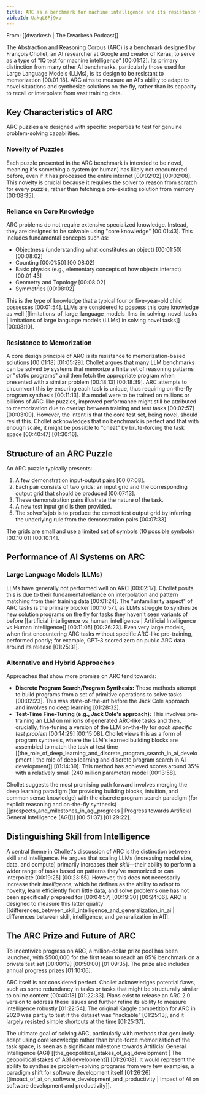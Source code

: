```yaml
---
title: ARC as a benchmark for machine intelligence and its resistance to memorization
videoId: UakqL6Pj9xo
---
```


From: [[dwarkesh | The Dwarkesh Podcast]]

The Abstraction and Reasoning Corpus (ARC) is a benchmark designed by François Chollet, an AI researcher at Google and creator of Keras, to serve as a type of "IQ test for machine intelligence" [00:01:12]. Its primary distinction from many other AI benchmarks, particularly those used for Large Language Models (LLMs), is its design to be resistant to memorization [00:01:18]. ARC aims to measure an AI's ability to adapt to novel situations and synthesize solutions on the fly, rather than its capacity to recall or interpolate from vast training data.

## Key Characteristics of ARC

ARC puzzles are designed with specific properties to test for genuine problem-solving capabilities.

### Novelty of Puzzles
Each puzzle presented in the ARC benchmark is intended to be novel, meaning it's something a system (or human) has likely not encountered before, even if it has processed the entire internet [00:02:02] [00:02:08]. This novelty is crucial because it requires the solver to reason from scratch for every puzzle, rather than fetching a pre-existing solution from memory [00:08:35].

### Reliance on Core Knowledge
ARC problems do not require extensive specialized knowledge. Instead, they are designed to be solvable using "core knowledge" [00:01:43]. This includes fundamental concepts such as:
*   Objectness (understanding what constitutes an object) [00:01:50] [00:08:02]
*   Counting [00:01:50] [00:08:02]
*   Basic physics (e.g., elementary concepts of how objects interact) [00:01:43]
*   Geometry and Topology [00:08:02]
*   Symmetries [00:08:02]

This is the type of knowledge that a typical four or five-year-old child possesses [00:01:54]. LLMs are considered to possess this core knowledge as well [[limitations_of_large_language_models_llms_in_solving_novel_tasks | limitations of large language models (LLMs) in solving novel tasks]] [00:08:10].

### Resistance to Memorization
A core design principle of ARC is its resistance to memorization-based solutions [00:01:18] [01:05:29]. Chollet argues that many LLM benchmarks can be solved by systems that memorize a finite set of reasoning patterns or "static programs" and then fetch the appropriate program when presented with a similar problem [00:18:13] [00:18:39]. ARC attempts to circumvent this by ensuring each task is unique, thus requiring on-the-fly program synthesis [00:11:13].
If a model were to be trained on millions or billions of ARC-like puzzles, improved performance might still be attributed to memorization due to overlap between training and test tasks [00:02:57] [00:03:09]. However, the intent is that the core test set, being novel, should resist this. Chollet acknowledges that no benchmark is perfect and that with enough scale, it might be possible to "cheat" by brute-forcing the task space [00:40:47] [01:30:16].

## Structure of an ARC Puzzle
An ARC puzzle typically presents:
1.  A few demonstration input-output pairs [00:07:08].
2.  Each pair consists of two grids: an input grid and the corresponding output grid that should be produced [00:07:13].
3.  These demonstration pairs illustrate the nature of the task.
4.  A new test input grid is then provided.
5.  The solver's job is to produce the correct test output grid by inferring the underlying rule from the demonstration pairs [00:07:33].

The grids are small and use a limited set of symbols (10 possible symbols) [00:10:01] [00:10:14].

## Performance of AI Systems on ARC

### Large Language Models (LLMs)
LLMs have generally not performed well on ARC [00:02:17]. Chollet posits this is due to their fundamental reliance on interpolation and pattern matching from their training data [00:01:24]. The "unfamiliarity aspect" of ARC tasks is the primary blocker [00:10:57], as LLMs struggle to synthesize new solution programs on the fly for tasks they haven't seen variants of before [[artificial_intelligence_vs_human_intelligence | Artificial Intelligence vs Human Intelligence]] [00:11:05] [00:26:23]. Even very large models, when first encountering ARC tasks without specific ARC-like pre-training, performed poorly; for example, GPT-3 scored zero on public ARC data around its release [01:25:31].

### Alternative and Hybrid Approaches
Approaches that show more promise on ARC tend towards:
*   **Discrete Program Search/Program Synthesis:** These methods attempt to build programs from a set of primitive operations to solve tasks [00:02:23]. This was state-of-the-art before the Jack Cole approach and involves no deep learning [01:28:32].
*   **Test-Time Fine-Tuning (e.g., Jack Cole's approach):** This involves pre-training an LLM on millions of generated ARC-like tasks and then, crucially, fine-tuning a version of the LLM on-the-fly for *each specific test problem* [00:14:29] [00:15:08]. Chollet views this as a form of program synthesis, where the LLM's learned building blocks are assembled to match the task at test time [[the_role_of_deep_learning_and_discrete_program_search_in_ai_development | the role of deep learning and discrete program search in AI development]] [01:14:39]. This method has achieved scores around 35% with a relatively small (240 million parameter) model [00:13:58].

Chollet suggests the most promising path forward involves merging the deep learning paradigm (for providing building blocks, intuition, and common sense knowledge) with the discrete program search paradigm (for explicit reasoning and on-the-fly synthesis) [[prospects_and_milestones_in_agi_progress | Progress towards Artificial General Intelligence (AGI)]] [00:51:37] [01:29:22].

## Distinguishing Skill from Intelligence
A central theme in Chollet's discussion of ARC is the distinction between skill and intelligence. He argues that scaling LLMs (increasing model size, data, and compute) primarily increases their *skill*—their ability to perform a wider range of tasks based on patterns they've memorized or can interpolate [00:19:25] [00:23:55]. However, this does not necessarily increase their *intelligence*, which he defines as the ability to adapt to novelty, learn efficiently from little data, and solve problems one has not been specifically prepared for [00:04:57] [00:19:30] [00:24:06]. ARC is designed to measure this latter quality [[differences_between_skill_intelligence_and_generalization_in_ai | differences between skill, intelligence, and generalization in AI]].

## The ARC Prize and Future of ARC
To incentivize progress on ARC, a million-dollar prize pool has been launched, with $500,000 for the first team to reach an 85% benchmark on a private test set [00:00:19] [00:50:00] [01:09:35]. The prize also includes annual progress prizes [01:10:06].

ARC itself is not considered perfect. Chollet acknowledges potential flaws, such as some redundancy in tasks or tasks that might be structurally similar to online content [00:40:18] [01:22:33]. Plans exist to release an ARC 2.0 version to address these issues and further refine its ability to measure intelligence robustly [01:22:54]. The original Kaggle competition for ARC in 2020 was partly to test if the dataset was "hackable" [01:25:13], and it largely resisted simple shortcuts at the time [01:25:37].

The ultimate goal of solving ARC, particularly with methods that genuinely adapt using core knowledge rather than brute-force memorization of the task space, is seen as a significant milestone towards Artificial General Intelligence (AGI) [[the_geopolitical_stakes_of_agi_development | The geopolitical stakes of AGI development]] [01:26:08]. It would represent the ability to synthesize problem-solving programs from very few examples, a paradigm shift for software development itself [01:26:26] [[impact_of_ai_on_software_development_and_productivity | Impact of AI on software development and productivity]].